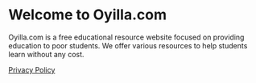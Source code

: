 # Welcome to Oyilla.com

Oyilla.com is a free educational resource website focused on providing education to poor students. We offer various resources to help students learn without any cost.

[Privacy Policy](/privacy)
